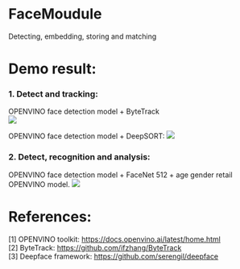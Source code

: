 # FaceMoudule
Detecting, embedding, storing and matching  

# Demo result:
### 1. Detect and tracking:
OPENVINO face detection model + ByteTrack  
![](https://github.com/nguyentrongvan/OpenVINOTrackFace/blob/develop/data/demo/demo_tracking_01.gif)


OPENVINO face detection model + DeepSORT:
![](https://github.com/nguyentrongvan/OpenVINOTrackFace/blob/develop/data/demo/demo_tracking_02.gif)


### 2. Detect, recognition and analysis:
OPENVINO face detection model + FaceNet 512 + age gender retail OPENVINO model.
![](https://github.com/nguyentrongvan/OpenVINOTrackFace/blob/develop/data/demo/demo_regconition_01.gif)

# References:
[1] OPENVINO toolkit: https://docs.openvino.ai/latest/home.html  
[2] ByteTrack: https://github.com/ifzhang/ByteTrack  
[3] Deepface framework: https://github.com/serengil/deepface
